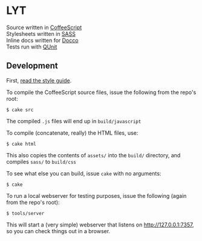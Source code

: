 # LYT

Source written in [CoffeeScript](http://jashkenas.github.com/coffee-script/)  
Stylesheets written in [SASS](http://sass-lang.com/)  
Inline docs written for [Docco](http://jashkenas.github.com/docco/)  
Tests run with [QUnit](http://docs.jquery.com/QUnit)

## Development

First, [read the style guide](/Notalib/LYT/wiki/Style-Guide).

To compile the CoffeeScript source files, issue the following from the repo's root:

    $ cake src

The compiled `.js` files will end up in `build/javascript`

To compile (concatenate, really) the HTML files, use:

    $ cake html

This also copies the contents of `assets/` into the `build/` directory, and compiles `sass/` to `build/css`

To see what else you can build, issue `cake` with no arguments:

    $ cake

To run a local webserver for testing purposes, issue the following (again from the repo's root):

    $ tools/server

This will start a (very simple) webserver that listens on http://127.0.0.1:7357, so you can check things out in a browser.
